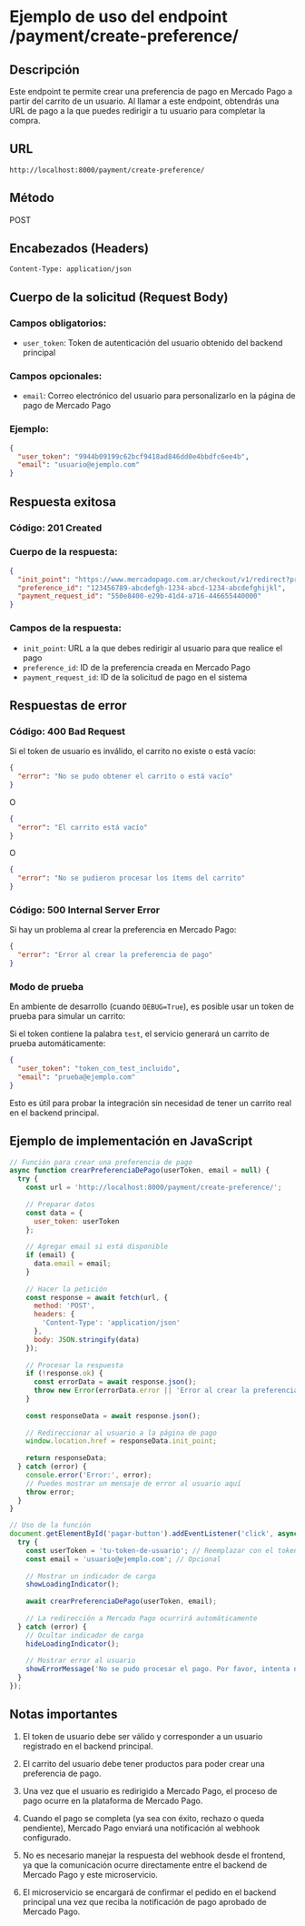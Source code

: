 # Ejemplo de uso del endpoint /payment/create-preference/

## Descripción
Este endpoint te permite crear una preferencia de pago en Mercado Pago a partir del carrito de un usuario. Al llamar a este endpoint, obtendrás una URL de pago a la que puedes redirigir a tu usuario para completar la compra.

## URL
```
http://localhost:8000/payment/create-preference/
```

## Método
POST

## Encabezados (Headers)
```
Content-Type: application/json
```

## Cuerpo de la solicitud (Request Body)

### Campos obligatorios:
- `user_token`: Token de autenticación del usuario obtenido del backend principal

### Campos opcionales:
- `email`: Correo electrónico del usuario para personalizarlo en la página de pago de Mercado Pago

### Ejemplo:
```json
{
  "user_token": "9944b09199c62bcf9418ad846dd0e4bbdfc6ee4b",
  "email": "usuario@ejemplo.com"
}
```

## Respuesta exitosa

### Código: 201 Created

### Cuerpo de la respuesta:
```json
{
  "init_point": "https://www.mercadopago.com.ar/checkout/v1/redirect?pref_id=123456789-abcdefgh-1234-abcd-1234-abcdefghijkl",
  "preference_id": "123456789-abcdefgh-1234-abcd-1234-abcdefghijkl",
  "payment_request_id": "550e8400-e29b-41d4-a716-446655440000"
}
```

### Campos de la respuesta:
- `init_point`: URL a la que debes redirigir al usuario para que realice el pago
- `preference_id`: ID de la preferencia creada en Mercado Pago
- `payment_request_id`: ID de la solicitud de pago en el sistema

## Respuestas de error

### Código: 400 Bad Request
Si el token de usuario es inválido, el carrito no existe o está vacío:

```json
{
  "error": "No se pudo obtener el carrito o está vacío"
}
```

O

```json
{
  "error": "El carrito está vacío"
}
```

O

```json
{
  "error": "No se pudieron procesar los ítems del carrito"
}
```

### Código: 500 Internal Server Error
Si hay un problema al crear la preferencia en Mercado Pago:

```json
{
  "error": "Error al crear la preferencia de pago"
}
```

### Modo de prueba
En ambiente de desarrollo (cuando `DEBUG=True`), es posible usar un token de prueba para simular un carrito:

Si el token contiene la palabra `test`, el servicio generará un carrito de prueba automáticamente:

```json
{
  "user_token": "token_con_test_incluido",
  "email": "prueba@ejemplo.com"
}
```

Esto es útil para probar la integración sin necesidad de tener un carrito real en el backend principal.

## Ejemplo de implementación en JavaScript

```javascript
// Función para crear una preferencia de pago
async function crearPreferenciaDePago(userToken, email = null) {
  try {
    const url = 'http://localhost:8000/payment/create-preference/';
    
    // Preparar datos
    const data = {
      user_token: userToken
    };
    
    // Agregar email si está disponible
    if (email) {
      data.email = email;
    }
    
    // Hacer la petición
    const response = await fetch(url, {
      method: 'POST',
      headers: {
        'Content-Type': 'application/json'
      },
      body: JSON.stringify(data)
    });
    
    // Procesar la respuesta
    if (!response.ok) {
      const errorData = await response.json();
      throw new Error(errorData.error || 'Error al crear la preferencia de pago');
    }
    
    const responseData = await response.json();
    
    // Redireccionar al usuario a la página de pago
    window.location.href = responseData.init_point;
    
    return responseData;
  } catch (error) {
    console.error('Error:', error);
    // Puedes mostrar un mensaje de error al usuario aquí
    throw error;
  }
}

// Uso de la función
document.getElementById('pagar-button').addEventListener('click', async () => {
  try {
    const userToken = 'tu-token-de-usuario'; // Reemplazar con el token real
    const email = 'usuario@ejemplo.com'; // Opcional
    
    // Mostrar un indicador de carga
    showLoadingIndicator();
    
    await crearPreferenciaDePago(userToken, email);
    
    // La redirección a Mercado Pago ocurrirá automáticamente
  } catch (error) {
    // Ocultar indicador de carga
    hideLoadingIndicator();
    
    // Mostrar error al usuario
    showErrorMessage('No se pudo procesar el pago. Por favor, intenta nuevamente.');
  }
});
```

## Notas importantes

1. El token de usuario debe ser válido y corresponder a un usuario registrado en el backend principal.

2. El carrito del usuario debe tener productos para poder crear una preferencia de pago.

3. Una vez que el usuario es redirigido a Mercado Pago, el proceso de pago ocurre en la plataforma de Mercado Pago.

4. Cuando el pago se completa (ya sea con éxito, rechazo o queda pendiente), Mercado Pago enviará una notificación al webhook configurado.

5. No es necesario manejar la respuesta del webhook desde el frontend, ya que la comunicación ocurre directamente entre el backend de Mercado Pago y este microservicio.

6. El microservicio se encargará de confirmar el pedido en el backend principal una vez que reciba la notificación de pago aprobado de Mercado Pago.
